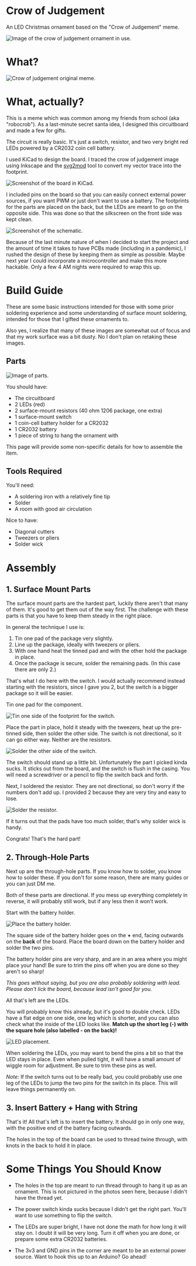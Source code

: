 # Crow of Judgement

An LED Christmas ornament based on the "Crow of Judgement" meme.

![Image of the crow of judgement ornament in use.](img/greetings.png)

# What?

![Crow of judgement original meme.](img/judgement.jpeg)

# What, actually?

This is a meme which was common among my friends from school (aka "robocrob"). As a 
last-minute secret santa idea, I designed this circuitboard and made a few for gifts.

The circuit is really basic. It's just a switch, resistor, and two very bright red LEDs powered by a CR2032 coin cell battery.

I used KiCad to design the board. I traced the crow of judgement image
using Inkscape and the [svg2mod](https://github.com/svg2mod/svg2mod) tool to
convert my vector trace into the footprint.

![Screenshot of the board in KiCad.](img/pcb_screenshot.jpg)

I included pins on the board so that you can easily connect external power sources, if you want PWM or just don't want to use a battery.
The footprints for the parts are placed on the back, but the LEDs are meant
to go on the opposite side. This was done so that the silkscreen on the front
side was kept clean.

![Screenshot of the schematic.](img/schematic.png)

Because of the last minute nature of when I decided to start the project and
the amount of time it takes to have PCBs made (including in a pandemic),
I rushed the design of these by keeping them as simple as possible.
Maybe next year I could incorporate a microcontroller and make this more hackable. Only a few 4 AM nights were required to wrap this up.

# Build Guide

These are some basic instructions intended for those with some prior soldering experience
and some understanding of surface mount soldering, intended for those that I gifted
these ornaments to.

Also yes, I realize that many of these images are somewhat out of focus and
that my work surface was a bit dusty. No I don't plan on retaking these images.

## Parts

![Image of parts.](img/parts.png)

You should have:
  - The circuitboard
  - 2 LEDs (red)
  - 2 surface-mount resistors (40 ohm 1206 package, one extra)
  - 1 surface-mount switch
  - 1 coin-cell battery holder for a CR2032
  - 1 CR2032 battery
  - 1 piece of string to hang the ornament with

This page will provide some non-specific details for how to assemble the item.

## Tools Required

You'll need:
  - A soldering iron with a relatively fine tip
  - Solder
  - A room with good air circulation

Nice to have:
  - Diagonal cutters
  - Tweezers or pliers
  - Solder wick

# Assembly

## 1. Surface Mount Parts

The surface mount parts are the hardest part, luckily there aren't that many of them. It's good to get them out of the way first.
The challenge with these parts is that you have to keep them steady in the right place.

In general the technique I use is:
1. Tin one pad of the package very slightly.
2. Line up the package, ideally with tweezers or pliers.
3. With one hand heat the tinned pad and with the other hold the package in place.
4. Once the package is secure, solder the remaining pads. (In this case there are only 2.)

That's what I do here with the switch. I would actually recommend instead starting with the resistors, since I gave you 2, but the switch is
a bigger package so it will be easier.

Tin one pad for the component.

![Tin one side of the footprint for the switch.](img/switch_pad.png)

Place the part in place, hold it steady with the tweezers, heat up the pre-tinned side, then solder the other side.
The switch is not directional, so it can go either way. Neither are the resistors.

![Solder the other side of the switch.](img/switch_soldered.png)

The switch should stand up a little bit. Unfortunately the part I picked kinda sucks. It sticks out from the board, and the switch is flush in the casing.
You will need a screwdriver or a pencil to flip the switch back and forth.

Next, I soldered the resistor. They are not directional, so don't worry if the numbers don't add up.
I provided 2 because they are very tiny and easy to lose.

![Solder the resistor.](img/resistor_solder.png)

If it turns out that the pads have too much solder, that's why solder wick is handy.

Congrats! That's the hard part!

## 2. Through-Hole Parts

Next up are the through-hole parts. If you know how to solder, you know how to solder these. If you don't for some reason, there are many guides or you can just DM me.

Both of these parts are directional. If you mess up everything completely in reverse, it will probably still work, but if any less then it won't work.

Start with the battery holder.

![Place the battery holder.](img/battery.png)

The square side of the battery holder goes on the **+** end, facing outwards on the **back** of the board. Place the board down on the battery holder and solder the two pins.

The battery holder pins are very sharp, and are in an area where you might place your hand! Be sure to trim the pins off when you are done so they aren't so sharp!

_This goes without saying, but you are also probably soldering with lead. Please don't lick the board, because lead isn't good for you._

All that's left are the LEDs.

You will probably know this already, but it's good to double check. LEDs have a flat edge on one side, one leg which is shorter, and you can also check what the inside of the LED looks like. **Match up the short leg (-) with the square hole (also labelled - on the back)!**

![LED placement.](img/led.png)

When soldering the LEDs, you may want to bend the pins a bit so that the LED stays in place. Even when pulled tight, it will have a small amount of wiggle room for adjustment. Be sure to trim these pins as well.

_Note:_ If the switch turns out to be really bad, you could probably use one leg of the LEDs to jump the two pins for the switch in its place. This will leave things permanently on.

## 3. Insert Battery + Hang with String

That's it! All that's left is to insert the battery. It should go in only one way, with the positive end of the battery facing outwards.

The holes in the top of the board can be used to thread twine through, with knots in the back to hold it in place.

# Some Things You Should Know

- The holes in the top are meant to run thread through to hang it up as an ornament. This is not pictured in the photos seen here, because I didn't have the thread yet.

- The power switch kinda sucks because I didn't get the right part. You'll want to use something to flip the switch.

- The LEDs are super bright, I have not done the math for how long it will stay on. I doubt it will be very long. Turn it off when you are done, or prepare some extra CR2032 batteries.

- The 3v3 and GND pins in the corner are meant to be an external power source. Want to hook this up to an Arduino? Go ahead!